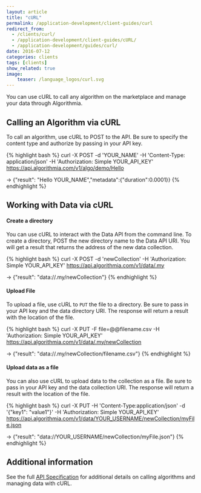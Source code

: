 ```yaml
---
layout: article
title: "cURL"
permalink: /application-development/client-guides/curl
redirect_from:
  - /clients/curl/
  - /application-development/client-guides/cURL/
  - /application-development/guides/curl/
date: 2016-07-12
categories: clients
tags: [clients]
show_related: true
image:
    teaser: /language_logos/curl.svg
---
```


You can use cURL to call any algorithm on the marketplace and manage your data through Algorithmia.

## Calling an Algorithm via cURL

To call an algorithm, use cURL to POST to the API. Be sure to specify the content type and authorize by passing in your API key.

{% highlight bash %}
curl -X POST -d 'YOUR_NAME' -H 'Content-Type: application/json' -H 'Authorization: Simple YOUR_API_KEY' https://api.algorithmia.com/v1/algo/demo/Hello

-> {"result": "Hello YOUR_NAME","metadata":{"duration":0.0001}}
{% endhighlight %}


## Working with Data via cURL

#### Create a directory

You can use cURL to interact with the Data API from the command line.
To create a directory, POST the new directory name to the Data API URI.
You will get a result that returns the address of the new data collection.

{% highlight bash %}
curl -X POST -d 'newCollection' -H 'Authorization: Simple YOUR_API_KEY' https://api.algorithmia.com/v1/data/.my

-> {"result": "data://.my/newCollection"}
{% endhighlight %}

#### Upload File

To upload a file, use cURL to `PUT` the file to a directory.
Be sure to pass in your API key and the data directory URI.
The response will return a result with the location of the file.

{% highlight bash %}
curl -X PUT -F file=@@filename.csv -H 'Authorization: Simple YOUR_API_KEY' https://api.algorithmia.com/v1/data/.my/newCollection

-> {"result": "data://.my/newCollection/filename.csv"}
{% endhighlight %}


#### Upload data as a file

You can also use cURL to upload data to the collection as a file.
Be sure to pass in your API key and the data collection URI.
The response will return a result with the location of the file.

{% highlight bash %}
curl -X PUT -H 'Content-Type:application/json' -d '{"key1": "value1"}' -H 'Authorization: Simple YOUR_API_KEY' https://api.algorithmia.com/v1/data/YOUR_USERNAME/newCollection/myFile.json

-> {"result": "data://YOUR_USERNAME/newCollection/myFile.json"}
{% endhighlight %}


## Additional information

See the full [API Specification](http://docs.algorithmia.com/#api-specification) for additional details
on calling algorithms and managing data with cURL.
